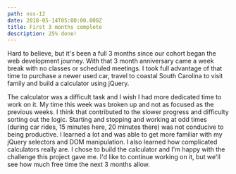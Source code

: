 ```yaml
---
path: nss-12
date: 2018-05-14T05:00:00.000Z
title: First 3 months complete
description: 25% done!
---
```

Hard to believe, but it's been a full 3 months since our cohort began the web development journey. With that 3 month anniversary came a week break with no classes or scheduled meetings. I took full advantage of that time to purchase a newer used car, travel to coastal South Carolina to visit family and build a calculator using jQuery.

The calculator was a difficult task and I wish I had more dedicated time to work on it. My time this week was broken up and not as focused as the previous weeks. I think that contributed to the slower progress and difficulty sorting out the logic. Starting and stopping and working at odd times (during car rides, 15 minutes here, 20 minutes there) was not conducive to being productive. I learned a lot and was able to get more familiar with my jQuery selectors and DOM manipulation. I also learned how complicated calculators really are. I chose to build the calculator and I'm happy with the challenge this project gave me. I'd like to continue working on it, but we'll see how much free time the next 3 months allow.
